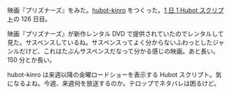 映画『プリズナーズ』をみた。[hubot-kinro][gh:bouzuya/hubot-kinro] をつくった。[1 日 1 Hubot スクリプト][hubot-script-per-day]の 126 日目。

映画『プリズナーズ』が新作レンタル DVD で提供されていたのでレンタルして見た。サスペンスしているね。サスペンスってよく分からないふわっとしたジャンルだけど、これはたぶんサスペンスだなって分かる感じの映画。あと長い。150 分とか長い。

hubot-kinro は来週以降の金曜ロードショーを表示する Hubot スクリプト。気になるよね。今週、来週何を放送するのか。テロップでネタバレは困るけど。

[gh:bouzuya/hubot-kinro]: https://github.com/bouzuya/hubot-kinro
[hubot-script-per-day]: http://blog.bouzuya.net/posts?tags=hubot-script-per-day
